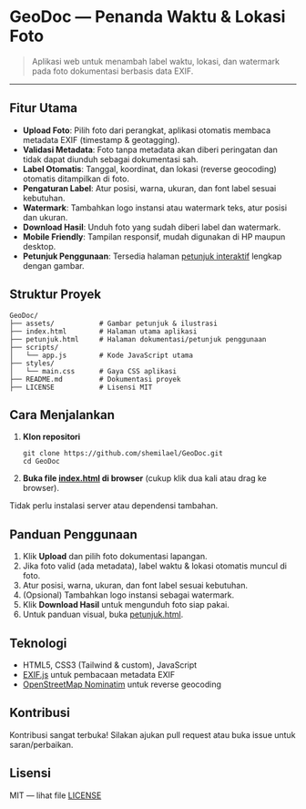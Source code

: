 
# GeoDoc — Penanda Waktu & Lokasi Foto

> Aplikasi web untuk menambah label waktu, lokasi, dan watermark pada foto dokumentasi berbasis data EXIF.

---

## Fitur Utama

- **Upload Foto**: Pilih foto dari perangkat, aplikasi otomatis membaca metadata EXIF (timestamp & geotagging).
- **Validasi Metadata**: Foto tanpa metadata akan diberi peringatan dan tidak dapat diunduh sebagai dokumentasi sah.
- **Label Otomatis**: Tanggal, koordinat, dan lokasi (reverse geocoding) otomatis ditampilkan di foto.
- **Pengaturan Label**: Atur posisi, warna, ukuran, dan font label sesuai kebutuhan.
- **Watermark**: Tambahkan logo instansi atau watermark teks, atur posisi dan ukuran.
- **Download Hasil**: Unduh foto yang sudah diberi label dan watermark.
- **Mobile Friendly**: Tampilan responsif, mudah digunakan di HP maupun desktop.
- **Petunjuk Penggunaan**: Tersedia halaman [petunjuk interaktif]([petunjuk.html](https://shemilael.github.io/GeoDoc/petunjuk.html)) lengkap dengan gambar.

## Struktur Proyek

```
GeoDoc/
├── assets/           # Gambar petunjuk & ilustrasi
├── index.html        # Halaman utama aplikasi
├── petunjuk.html     # Halaman dokumentasi/petunjuk penggunaan
├── scripts/
│   └── app.js        # Kode JavaScript utama
├── styles/
│   └── main.css      # Gaya CSS aplikasi
├── README.md         # Dokumentasi proyek
├── LICENSE           # Lisensi MIT
```

## Cara Menjalankan

1. **Klon repositori**
   ```
   git clone https://github.com/shemilael/GeoDoc.git
   cd GeoDoc
   ```
2. **Buka file [index.html]([index.html](https://shemilael.github.io/GeoDoc/index.html)) di browser** (cukup klik dua kali atau drag ke browser).

Tidak perlu instalasi server atau dependensi tambahan.

## Panduan Penggunaan

1. Klik **Upload** dan pilih foto dokumentasi lapangan.
2. Jika foto valid (ada metadata), label waktu & lokasi otomatis muncul di foto.
3. Atur posisi, warna, ukuran, dan font label sesuai kebutuhan.
4. (Opsional) Tambahkan logo instansi sebagai watermark.
5. Klik **Download Hasil** untuk mengunduh foto siap pakai.
6. Untuk panduan visual, buka [petunjuk.html](petunjuk.html).

## Teknologi

- HTML5, CSS3 (Tailwind & custom), JavaScript
- [EXIF.js](https://github.com/exif-js/exif-js) untuk pembacaan metadata EXIF
- [OpenStreetMap Nominatim](https://nominatim.openstreetmap.org/) untuk reverse geocoding

## Kontribusi

Kontribusi sangat terbuka! Silakan ajukan pull request atau buka issue untuk saran/perbaikan.

## Lisensi

MIT — lihat file [LICENSE](LICENSE)
